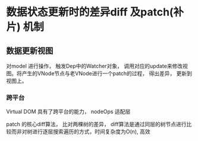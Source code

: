 # 数据状态更新时的差异diff 及patch(补片) 机制

## 数据更新视图
  对model 进行操作， 触发Dep中的Watcher对象， 调用对应的update来修改视图。将产生的VNode节点与老VNode进行一个patch的过程， 得出差异， 更新到视图上。 

  ### 跨平台
  Virtual DOM 具有了跨平台的能力， 
  nodeOps 适配层

patch 的核心diff算法， 比对两棵树的差异， 
diff算法是通过同层的树节点进行比较而非对树进行逐层搜索遍历的方式，时间复杂度为O(n), 高效